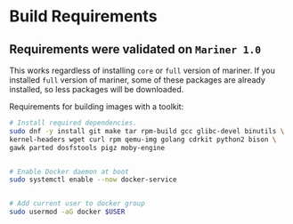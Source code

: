 
# Build Requirements

## Requirements were validated on `Mariner 1.0`
This works regardless of installing `core` or `full` version of mariner.
If you installed `full` version of mariner, some of these packages are already installed, so less packages will be downloaded.

Requirements for building images with a toolkit:

```bash
# Install required dependencies.
sudo dnf -y install git make tar rpm-build gcc glibc-devel binutils \
kernel-headers wget curl rpm qemu-img golang cdrkit python2 bison \
gawk parted dosfstools pigz moby-engine


# Enable Docker daemon at boot
sudo systemctl enable --now docker-service


# Add current user to docker group
sudo usermod -aG docker $USER
```
